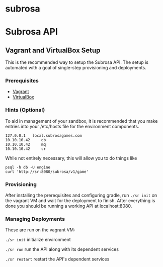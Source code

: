 subrosa
=======

# Subrosa API

## Vagrant and VirtualBox Setup
This is the recommended way to setup the Subrosa API. The setup is automated with a goal of single-step provisioning and deployments.

### Prerequisites
 * [Vagrant](https://www.vagrantup.com/downloads.html)
 * [VirtualBox](https://www.virtualbox.org/wiki/Downloads)

### Hints (Optional)
To aid in management of your sandbox, it is recommended that you make entries into your /etc/hosts file for the environment components.
```
127.0.0.1	local.subrosagames.com
10.10.10.42     db
10.10.10.42     mq
10.10.10.42     sr
```

While not entirely necessary, this will allow you to do things like
```
psql -h db -U engine
curl 'http://sr:8080/subrosa/v1/game'
```

### Provisioning
After installing the prerequisites and configuring gradle, run `./sr init` on the vagrant VM and wait for the deployment to finish. After everything is done you should be running a working API at localhost:8080.

### Managing Deployments

These are run on the vagrant VM:

`./sr init` initialize environment

`./sr run` run the API along with its dependent services

`./sr restart` restart the API's dependent services

